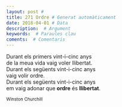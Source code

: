 ```yaml
---
layout: post #
title: 271 Ordre # Generat automàticament
date: 2018-04-01 # Data
description:  # Argument
keywords:  # Paraules clau
coments:  # Comentaris
---
```


Durant els primers vint-i-cinc anys <br />
de la meua vida vaig voler llibertat. <br />
Durant els següents vint-i-cinc anys <br />
vaig volir ordre. <br />
Durant els següents vint-i-cinc anys <br />
em vaig adonar que **ordre** és **llibertat**. <br />

<small>Winston Churchill</small>
